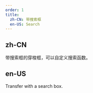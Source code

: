 ```yaml
---
order: 1
title:
  zh-CN: 带搜索框
  en-US: Search
---
```


## zh-CN

带搜索框的穿梭框，可以自定义搜索函数。

## en-US

Transfer with a search box.


